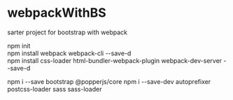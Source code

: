 # webpackWithBS
sarter project for bootstrap with webpack 

npm init    
npm install webpack webpack-cli --save-d      
npm install css-loader  html-bundler-webpack-plugin webpack-dev-server --save-d

npm i --save bootstrap @popperjs/core
npm i --save-dev autoprefixer  postcss-loader sass sass-loader  